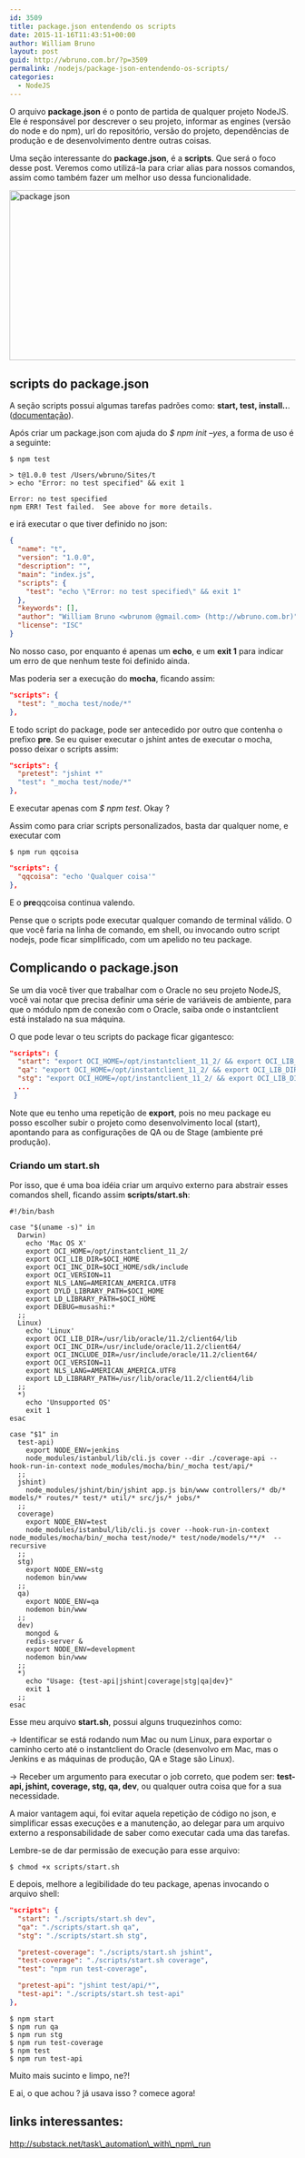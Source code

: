 ```yaml
---
id: 3509
title: package.json entendendo os scripts
date: 2015-11-16T11:43:51+00:00
author: William Bruno
layout: post
guid: http://wbruno.com.br/?p=3509
permalink: /nodejs/package-json-entendendo-os-scripts/
categories:
  - NodeJS
---
```

O arquivo **package.json** é o ponto de partida de qualquer projeto NodeJS. Ele é responsável por descrever o seu projeto, informar as engines (versão do node e do npm), url do repositório, versão do projeto, dependências de produção e de desenvolvimento dentre outras coisas.

Uma seção interessante do **package.json**, é a **scripts**. Que será o foco desse post. Veremos como utilizá-la para criar alias para nossos comandos, assim como também fazer um melhor uso dessa funcionalidade.

<img src="/wp-content/uploads/2015/11/package-json-1024x389.png" alt="package json" width="788" height="299" class="aligncenter size-large wp-image-3518" srcset="/wp-content/uploads/2015/11/package-json-1024x389.png 1024w, /wp-content/uploads/2015/11/package-json-300x114.png 300w, /wp-content/uploads/2015/11/package-json-788x299.png 788w, /wp-content/uploads/2015/11/package-json.png 1500w" sizes="(max-width: 788px) 100vw, 788px" />

<!--more-->

## scripts do package.json

A seção scripts possui algumas tarefas padrões como: **start, test, install..**. ([documentação](https://docs.npmjs.com/misc/scripts)).

Após criar um package.json com ajuda do <var>$ npm init &#8211;yes</var>, a forma de uso é a seguinte:

``` shell
$ npm test

> t@1.0.0 test /Users/wbruno/Sites/t
> echo "Error: no test specified" && exit 1

Error: no test specified
npm ERR! Test failed.  See above for more details.
```

e irá executar o que tiver definido no json:

``` json
{
  "name": "t",
  "version": "1.0.0",
  "description": "",
  "main": "index.js",
  "scripts": {
    "test": "echo \"Error: no test specified\" && exit 1"
  },
  "keywords": [],
  "author": "William Bruno <wbrunom @gmail.com> (http://wbruno.com.br)",
  "license": "ISC"
}
```

No nosso caso, por enquanto é apenas um **echo**, e um **exit 1** para indicar um erro de que nenhum teste foi definido ainda.

Mas poderia ser a execução do **mocha**, ficando assim:

``` json
"scripts": {
  "test": "_mocha test/node/*"
},

```

E todo script do package, pode ser antecedido por outro que contenha o prefixo **pre**. Se eu quiser executar o jshint antes de executar o mocha, posso deixar o scripts assim:

``` json
"scripts": {
  "pretest": "jshint *"
  "test": "_mocha test/node/*"
},

```

E executar apenas com <var>$ npm test</var>. Okay ?

Assim como para criar scripts personalizados, basta dar qualquer nome, e executar com

``` shell
$ npm run qqcoisa
```

``` json
"scripts": {
  "qqcoisa": "echo 'Qualquer coisa'"
},

```

E o **pre**qqcoisa continua valendo.

Pense que o scripts pode executar qualquer comando de terminal válido. O que você faria na linha de comando, em shell, ou invocando outro script nodejs, pode ficar simplificado, com um apelido no teu package.

## Complicando o package.json

Se um dia você tiver que trabalhar com o Oracle no seu projeto NodeJS, você vai notar que precisa definir uma série de variáveis de ambiente, para que o módulo npm de conexão com o Oracle, saiba onde o instantclient está instalado na sua máquina.

O que pode levar o teu scripts do package ficar gigantesco:

``` json
"scripts": {
  "start": "export OCI_HOME=/opt/instantclient_11_2/ && export OCI_LIB_DIR=$OCI_HOME && export OCI_INC_DIR=$OCI_HOME/sdk/include && export OCI_VERSION=11 && export NLS_LANG=AMERICAN_AMERICA.UTF8 && export DYLD_LIBRARY_PATH=$OCI_HOME && export LD_LIBRARY_PATH=$OCI_HOME && export DEBUG=musashi:* && export NODE_ENV=development && nodemon bin/www",
  "qa": "export OCI_HOME=/opt/instantclient_11_2/ && export OCI_LIB_DIR=$OCI_HOME && export OCI_INC_DIR=$OCI_HOME/sdk/include && export OCI_VERSION=11 && export NLS_LANG=AMERICAN_AMERICA.UTF8 && export DYLD_LIBRARY_PATH=$OCI_HOME && export LD_LIBRARY_PATH=$OCI_HOME && export DEBUG=musashi:* && export NODE_ENV=qa && nodemon bin/www",
  "stg": "export OCI_HOME=/opt/instantclient_11_2/ && export OCI_LIB_DIR=$OCI_HOME && export OCI_INC_DIR=$OCI_HOME/sdk/include && export OCI_VERSION=11 && export NLS_LANG=AMERICAN_AMERICA.UTF8 && export DYLD_LIBRARY_PATH=$OCI_HOME && export LD_LIBRARY_PATH=$OCI_HOME && export DEBUG=musashi:* && export NODE_ENV=stg && nodemon bin/www",
  ...
 }

```

Note que eu tenho uma repetição de **export**, pois no meu package eu posso escolher subir o projeto como desenvolvimento local (start), apontando para as configurações de QA ou de Stage (ambiente pré produção).

### Criando um start.sh

Por isso, que é uma boa idéia criar um arquivo externo para abstrair esses comandos shell, ficando assim **scripts/start.sh**:

``` shell
#!/bin/bash

case "$(uname -s)" in
  Darwin)
    echo 'Mac OS X'
    export OCI_HOME=/opt/instantclient_11_2/
    export OCI_LIB_DIR=$OCI_HOME
    export OCI_INC_DIR=$OCI_HOME/sdk/include
    export OCI_VERSION=11
    export NLS_LANG=AMERICAN_AMERICA.UTF8
    export DYLD_LIBRARY_PATH=$OCI_HOME
    export LD_LIBRARY_PATH=$OCI_HOME
    export DEBUG=musashi:*
  ;;
  Linux)
    echo 'Linux'
    export OCI_LIB_DIR=/usr/lib/oracle/11.2/client64/lib
    export OCI_INC_DIR=/usr/include/oracle/11.2/client64/
    export OCI_INCLUDE_DIR=/usr/include/oracle/11.2/client64/
    export OCI_VERSION=11
    export NLS_LANG=AMERICAN_AMERICA.UTF8
    export LD_LIBRARY_PATH=/usr/lib/oracle/11.2/client64/lib
  ;;
  *)
    echo 'Unsupported OS'
    exit 1
esac

case "$1" in
  test-api)
    export NODE_ENV=jenkins
    node_modules/istanbul/lib/cli.js cover --dir ./coverage-api --hook-run-in-context node_modules/mocha/bin/_mocha test/api/*
  ;;
  jshint)
    node_modules/jshint/bin/jshint app.js bin/www controllers/* db/* models/* routes/* test/* util/* src/js/* jobs/*
  ;;
  coverage)
    export NODE_ENV=test
    node_modules/istanbul/lib/cli.js cover --hook-run-in-context node_modules/mocha/bin/_mocha test/node/* test/node/models/**/*  --recursive
  ;;
  stg)
    export NODE_ENV=stg
    nodemon bin/www
  ;;
  qa)
    export NODE_ENV=qa
    nodemon bin/www
  ;;
  dev)
    mongod &
    redis-server &
    export NODE_ENV=development
    nodemon bin/www
  ;;
  *)
    echo "Usage: {test-api|jshint|coverage|stg|qa|dev}"
    exit 1
  ;;
esac

```

Esse meu arquivo **start.sh**, possui alguns truquezinhos como:

-> Identificar se está rodando num Mac ou num Linux, para exportar o caminho certo até o instantclient do Oracle (desenvolvo em Mac, mas o Jenkins e as máquinas de produção, QA e Stage são Linux).

-> Receber um argumento para executar o job correto, que podem ser: **test-api, jshint, coverage, stg, qa, dev**, ou qualquer outra coisa que for a sua necessidade.

A maior vantagem aqui, foi evitar aquela repetição de código no json, e simplificar essas execuções e a manutenção, ao delegar para um arquivo externo a responsabilidade de saber como executar cada uma das tarefas.

Lembre-se de dar permissão de execução para esse arquivo:

``` shell
$ chmod +x scripts/start.sh
```

E depois, melhore a legibilidade do teu package, apenas invocando o arquivo shell:

``` json
"scripts": {
  "start": "./scripts/start.sh dev",
  "qa": "./scripts/start.sh qa",
  "stg": "./scripts/start.sh stg",

  "pretest-coverage": "./scripts/start.sh jshint",
  "test-coverage": "./scripts/start.sh coverage",
  "test": "npm run test-coverage",

  "pretest-api": "jshint test/api/*",
  "test-api": "./scripts/start.sh test-api"
},
```

``` shell
$ npm start
$ npm run qa
$ npm run stg
$ npm run test-coverage
$ npm test
$ npm run test-api

```

Muito mais sucinto e limpo, ne?!

E ai, o que achou ? já usava isso ? comece agora!

## links interessantes:

http://substack.net/task\_automation\_with\_npm\_run
